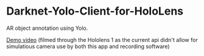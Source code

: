 # Darknet-Yolo-Client-for-HoloLens

AR object annotation using Yolo. 

[Demo video](https://jblanier.net/media/HololensDemo.mp4) (filmed through the Hololens 1 as the current api didn't allow for simulatious camera use by both this app and recording software)
